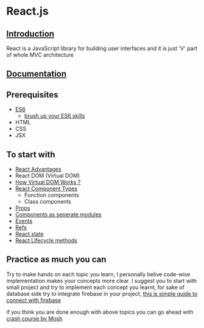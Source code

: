# React.js

## <a href="https://www.youtube.com/watch?v=I-Q60UIpBrM" target="_blank">Introduction</a>
React is a JavaScript library for building user interfaces and it is just 'V' part of whole MVC architecture

## <a href="https://reactjs.org/docs/hello-world.html" target="_blank">Documentation</a>

## Prerequisites
- <a href="https://www.w3schools.com/js/js_es6.asp" target="_blank">ES6</a>
  - <a href="https://www.youtube.com/watch?v=WZQc7RUAg18" target="_blank">brush up your ES6 skills</a>
- HTML
- CSS
- JSX

## To start with

- <a href="http://ddi-dev.com/blog/programming/pros-and-cons-reactjs-web-app-development/" target="_blank">React Advantages</a>
- React DOM (Virtual DOM)
- <a href="https://www.youtube.com/watch?v=RquK3TImY9U" target="_blank">How Virtual DOM Works ?</a>
- <a href="https://reactjs.org/docs/components-and-props.html" target="_blank">React Component Types</a>
  - Function components
  - Class components
- <a href="https://reactjs.org/docs/components-and-props.html" target="_blank">Props</a>
- <a href="https://www.youtube.com/watch?v=gLyi_lx0oCU" target="_blank">Components as seperate modules</a>
- <a href="https://reactjs.org/docs/handling-events.html" target="_blank">Events</a>
- <a href="https://reactjs.org/docs/refs-and-the-dom.html" target="_blank">Refs</a>
- <a href="https://reactjs.org/docs/state-and-lifecycle.html" target="_blank">React state</a>
- <a href="https://reactjs.org/docs/state-and-lifecycle.html" target="_blank">React Lifecycle methods</a>

## Practice as much you can
Try to make hands on each topic you learn, I personally belive code-wise implementation makes your concepts more clear.
I suggest you to start with small project and try to implement each concept you learnt, for sake of database side try to integrate firebase in your project, <a href="https://www.codementor.io/yurio/all-you-need-is-react-firebase-4v7g9p4kf" target="_blank">this is simple guide to connect with firebase</a>

if you think you are done enough with above topics you can go ahead with <a href="https://www.youtube.com/watch?v=Ke90Tje7VS0" target="_blank">crash course by Mosh</a> 
